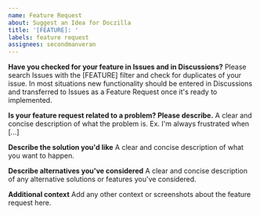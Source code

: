 ```yaml
---
name: Feature Request
about: Suggest an Idea for Doczilla
title: '[FEATURE]: '
labels: feature request
assignees: secondmanveran
---
```


**Have you checked for your feature in Issues and in Discussions?**
Please search Issues with the [FEATURE] filter and check for duplicates of your issue. In most situations new functionality should be entered in Discussions and transferred to Issues as a Feature Request once it's ready to implemented.

**Is your feature request related to a problem? Please describe.**
A clear and concise description of what the problem is. Ex. I'm always frustrated when [...]

**Describe the solution you'd like**
A clear and concise description of what you want to happen.

**Describe alternatives you've considered**
A clear and concise description of any alternative solutions or features you've considered.

**Additional context**
Add any other context or screenshots about the feature request here.
